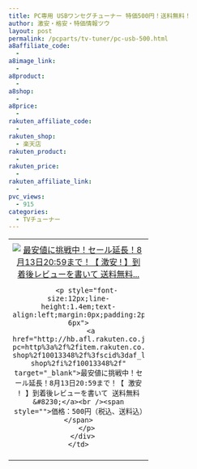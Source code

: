 ```yaml
---
title: PC専用 USBワンセグチューナー 特価500円！送料無料！
author: 激安・格安・特価情報ツウ
layout: post
permalink: /pcparts/tv-tuner/pc-usb-500.html
a8affiliate_code:
  - 
a8image_link:
  - 
a8product:
  - 
a8shop:
  - 
a8price:
  - 
rakuten_affiliate_code:
  - 
rakuten_shop:
  - 楽天店
rakuten_product:
  - 
rakuten_price:
  - 
rakuten_affiliate_link:
  - 
pvc_views:
  - 915
categories:
  - TVチューナー
---
```

<table border="0" cellpadding="0" cellspacing="0">
  <tr>
    <td valign="top">
      <div style="border:1px none;margin:0px;padding:6px 0px;width:260px;text-align:center;float:left">
        <a href="http://hb.afl.rakuten.co.jp/hgc/12f98b97.4ea8574b.12f98b98.7c0cb074/?pc=http%3a%2f%2fitem.rakuten.co.jp%2fbp-shop%2f10013348%2f%3fscid%3daf_link_tbl&m=http%3a%2f%2fm.rakuten.co.jp%2fbp-shop%2fi%2f10013348%2f" target="_blank"><img src="http://hbb.afl.rakuten.co.jp/hgb/?pc=http%3a%2f%2fthumbnail.image.rakuten.co.jp%2f%400_mall%2fbp-shop%2fcabinet%2fproducts2%2fimg60676617.jpg%3f_ex%3d240x240&m=http%3a%2f%2fthumbnail.image.rakuten.co.jp%2f%400_mall%2fbp-shop%2fcabinet%2fproducts2%2fimg60676617.jpg" alt="最安値に挑戦中！セール延長！8月13日20:59まで！【 激安 ! 】到着後レビューを書いて 送料無料..." border="0" style="margin:0px;padding:0px" /></a> 
        
        <p style="font-size:12px;line-height:1.4em;text-align:left;margin:0px;padding:2px 6px">
          <a href="http://hb.afl.rakuten.co.jp/hgc/12f98b97.4ea8574b.12f98b98.7c0cb074/?pc=http%3a%2f%2fitem.rakuten.co.jp%2fbp-shop%2f10013348%2f%3fscid%3daf_link_tbl&m=http%3a%2f%2fm.rakuten.co.jp%2fbp-shop%2fi%2f10013348%2f" target="_blank">最安値に挑戦中！セール延長！8月13日20:59まで！【 激安 ! 】到着後レビューを書いて 送料無料&#8230;</a><br /><span style="">価格：500円（税込、送料込）</span>
        </p>
      </div>
    </td>
  </tr>
</table>